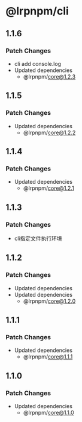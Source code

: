 # @lrpnpm/cli

## 1.1.6

### Patch Changes

- cli add console.log
- Updated dependencies
  - @lrpnpm/core@1.2.3

## 1.1.5

### Patch Changes

- Updated dependencies
  - @lrpnpm/core@1.2.2

## 1.1.4

### Patch Changes

- Updated dependencies
  - @lrpnpm/core@1.2.1

## 1.1.3

### Patch Changes

- cli指定文件执行环境

## 1.1.2

### Patch Changes

- Updated dependencies
- Updated dependencies
  - @lrpnpm/core@1.2.0

## 1.1.1

### Patch Changes

- Updated dependencies
  - @lrpnpm/core@1.1.1

## 1.1.0

### Patch Changes

- Updated dependencies
  - @lrpnpm/core@1.1.0
